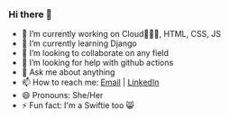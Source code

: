 ### Hi there 👋

<!--
**Shruti-codes236/Shruti-codes236** is a ✨ _special_ ✨ repository because its `README.md` (this file) appears on your GitHub profile

Here are some ideas to get you started:
![Hello](https://media.giphy.com/media/vFKqnCdLPNOKc/giphy.gif)
-->

- 🔭 I’m currently working on Cloud👩🏻‍💻, HTML, CSS, JS
- 🌱 I’m currently learning Django
- 👯 I’m looking to collaborate on any field
- 🤔 I’m looking for help with github actions
- 💬 Ask me about anything
- 📫 How to reach me: [Email](shruti.tavhad.cse20@itbhu.ac.in) | [LinkedIn](https://www.linkedin.com/in/shruti-avhad-022798191/)
- 😄 Pronouns: She/Her
- ⚡ Fun fact: I'm a Swiftie too 😸
